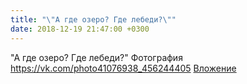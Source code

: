 ```yaml
---
title: "\"А где озеро? Где лебеди?\""
date: 2018-12-19 21:47:00 +0300
---
```


"А где озеро? Где лебеди?"
Фотография
<a class="vk-attach" href="https://vk.com/photo41076938_456244405">https://vk.com/photo41076938_456244405</a>
<a class="vk-attach" href="https://vk.com/photo41076938_456244405">Вложение</a>
